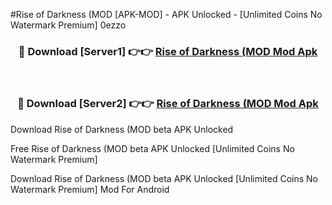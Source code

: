 #Rise of Darkness (MOD [APK-MOD] - APK Unlocked - [Unlimited Coins No Watermark Premium] 0ezzo



<div align="center">

<h3>🔴 Download [Server1] 👉👉 <a href="https://momento.my/?title=Rise_of_Darkness_(MOD">Rise of Darkness (MOD Mod Apk</a></h3><br>

<h3>🔴 Download [Server2] 👉👉 <a href="https://momento.my/?title=Rise_of_Darkness_(MOD">Rise of Darkness (MOD Mod Apk</a></h3>
</div>



Download Rise of Darkness (MOD beta APK Unlocked

Free Rise of Darkness (MOD beta APK Unlocked [Unlimited Coins No Watermark Premium]

Download Rise of Darkness (MOD beta APK Unlocked [Unlimited Coins No Watermark Premium] Mod For Android
